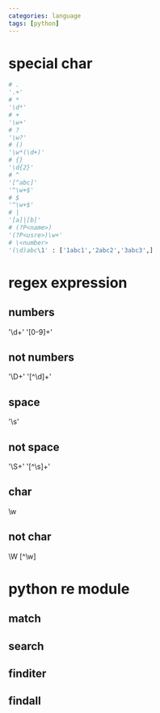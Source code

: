 ```yaml
---
categories: language
tags: [python]    
---
```

# special char
```python
# .
'.+' 
# *
'\d*'
# +
'\w+'
# ?
'\w?'  
# ()
'\w*(\d+)'
# {}
'\d{2}'
# ^
'[^abc]'
'^\w+$'
# $
'^\w+$'
# |
'[a]|[b]'
# (?P<name>)
'(?P<usre>)\w+'
# \<number>
'(\d)abc\1' : ['1abc1','2abc2','3abc3',]
```
  
# regex expression

## numbers
'\d+'
'[0-9]+'
## not numbers
'\D+'
'[^\d]+'
## space
'\s'
## not space
'\S+'
'[^\s]+'
## char
\w
## not char
\W
[^\w]




# python re module
## match
## search
## finditer
## findall
